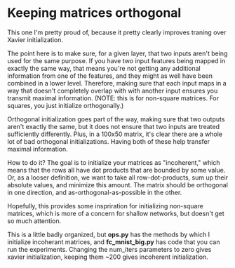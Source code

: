 # Keeping matrices orthogonal

This one I'm pretty proud of, because it pretty clearly improves traning over Xavier initialization.

The point here is to make sure, for a given layer, that two inputs aren't being used for the same purpose. If you have two input features being mapped in exactly the same way, that means you're not getting any additional information from one of the features, and they might as well have been combined in a lower level. Therefore, making sure that each input maps in a way that doesn't completely overlap with with another input ensures you transmit maximal information. (NOTE: this is for non-square matrices. For squares, you just initialize orthogonally.)

Orthogonal initialization goes part of the way, making sure that two outputs aren't exactly the same, but it does not ensure that two inputs are treated sufficiently differently. Plus, in a 100x50 matrix, it's clear there are a whole lot of bad orthogonal initializations. Having both of these help transfer maximal information.

How to do it? The goal is to initialize your matrices as "incoherent," which means that the rows all have dot products that are bounded by some value. Or, as a looser definition, we want to take all row-dot-products, sum up their absolute values, and minimize this amount. The matrix should be orthogonal in one direction, and as-orthogonal-as-possible in the other.

Hopefully, this provides some inspriration for initializing non-square matrices, which is more of a concern for shallow networks, but doesn't get so much attention.


This is a little badly organized, but **ops.py** has the methods by which I initialize incoherant matrices, and **fc_mnist_big.py** has code that you can run the experiments. Changing the num_iters parameters to zero gives xavier initialization, keeping them ~200 gives incoherent initialization.
